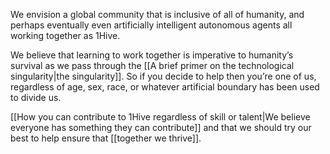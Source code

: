 We envision a global community that is inclusive of all of humanity, and perhaps eventually even artificially intelligent autonomous agents all working together as 1Hive. 

We believe that learning to work together is imperative to humanity’s survival as we pass through the [[A brief primer on the technological singularity|the singularity]]. So if you decide to help then you’re one of us, regardless of age, sex, race, or whatever artificial boundary has been used to divide us. 

[[How you can contribute to 1Hive regardless of skill or talent|We believe everyone has something they can contribute]] and that we should try our best to help ensure that [[together we thrive]]. 












